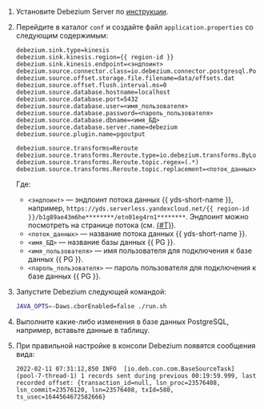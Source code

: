 1. Установите Debezium Server по [инструкции](https://debezium.io/documentation/reference/stable/operations/debezium-server.html).
1. Перейдите в каталог `conf` и создайте файл `application.properties` со следующим содержимым:

    ```text
    debezium.sink.type=kinesis
    debezium.sink.kinesis.region={{ region-id }}
    debezium.sink.kinesis.endpoint=<эндпоинт>
    debezium.source.connector.class=io.debezium.connector.postgresql.PostgresConnector
    debezium.source.offset.storage.file.filename=data/offsets.dat
    debezium.source.offset.flush.interval.ms=0
    debezium.source.database.hostname=localhost
    debezium.source.database.port=5432
    debezium.source.database.user=<имя_пользователя>
    debezium.source.database.password=<пароль_пользователя>
    debezium.source.database.dbname=<имя_БД>
    debezium.source.database.server.name=debezium
    debezium.source.plugin.name=pgoutput

    debezium.source.transforms=Reroute
    debezium.source.transforms.Reroute.type=io.debezium.transforms.ByLogicalTableRouter
    debezium.source.transforms.Reroute.topic.regex=(.*)
    debezium.source.transforms.Reroute.topic.replacement=<поток_данных>
    ```

    Где:

    * `<эндпоинт>` — эндпоинт потока данных {{ yds-short-name }}, например, `https://yds.serverless.yandexcloud.net/{{ region-id }}/b1g89ae43m6he********/etn01eg4rn1********`. Эндпоинт можно посмотреть на странице потока (см. [{#T}](../../data-streams/operations/manage-streams.md#list-data-streams)).
    * `<поток_данных>` — название потока данных {{ yds-short-name }}.
    * `<имя_БД>` — название базы данных {{ PG }}.
    * `<имя_пользователя>` — имя пользователя для подключения к базе данных {{ PG }}.
    * `<пароль_пользователя>` — пароль пользователя для подключения к базе данных {{ PG }}.
1. Запустите Debezium следующей командой:

    ```bash
    JAVA_OPTS=-Daws.cborEnabled=false ./run.sh
    ```

1. Выполните какие-либо изменения в базе данных PostgreSQL, например, вставьте данные в таблицу.
1. При правильной настройке в консоли Debezium появятся сообщения вида:

    ```text
    2022-02-11 07:31:12,850 INFO  [io.deb.con.com.BaseSourceTask] (pool-7-thread-1) 1 records sent during previous 00:19:59.999, last recorded offset: {transaction_id=null, lsn_proc=23576408, lsn_commit=23576120, lsn=23576408, txId=580, ts_usec=1644564672582666}
    ```
